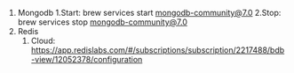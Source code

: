 1. Mongodb
    1.Start: brew services start mongodb-community@7.0
    2.Stop: brew services stop mongodb-community@7.0
2. Redis
    1. Cloud: https://app.redislabs.com/#/subscriptions/subscription/2217488/bdb-view/12052378/configuration
    
